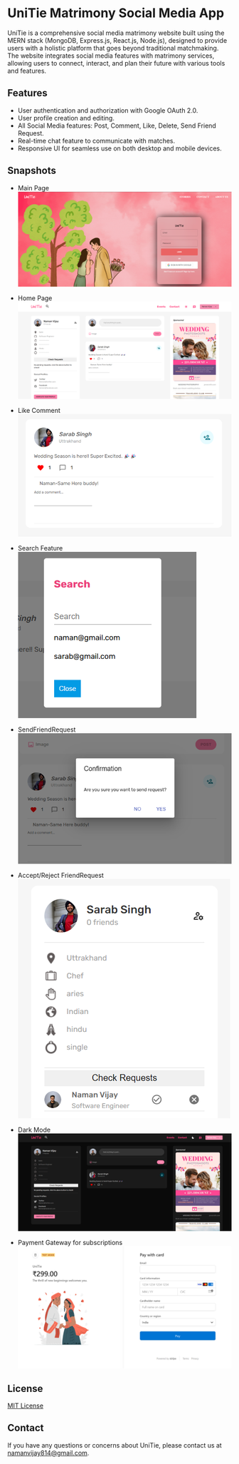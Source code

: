 # UniTie Matrimony Social Media App

UniTie is a comprehensive social media matrimony website built using the MERN stack (MongoDB, Express.js, React.js, Node.js), designed to provide users with a holistic platform that goes beyond traditional matchmaking. The website integrates social media features with matrimony services, allowing users to connect, interact, and plan their future with various tools and features. 

## Features

- User authentication and authorization with Google OAuth 2.0.
- User profile creation and editing.
- All Social Media features: Post, Comment, Like, Delete, Send Friend Request.
- Real-time chat feature to communicate with matches.
- Responsive UI for seamless use on both desktop and mobile devices.

## Snapshots

- Main Page <br>
![MainPage](./ProjectSnapshots/MainPage.png)

- Home Page <br>
![HomePage](./ProjectSnapshots/HomePage.png)

- Like Comment <br>
![LikeComment](./ProjectSnapshots/LikeComment.png)

- Search Feature <br>
![Search](./ProjectSnapshots/Search.png)

- SendFriendRequest <br>
![FS](./ProjectSnapshots/SendFriendRequest.png)

- Accept/Reject FriendRequest <br>
![FS](./ProjectSnapshots/AcceptRejectFS.png)

- Dark Mode <br>
![DarkMode](./ProjectSnapshots/DarkMode.png)

- Payment Gateway for subscriptions <br>
![Payment](./ProjectSnapshots/PaymentGateway.png)


## License

[MIT License](https://opensource.org/licenses/MIT) 

## Contact

If you have any questions or concerns about UniTie, please contact us at namanvijay814@gmail.com.
